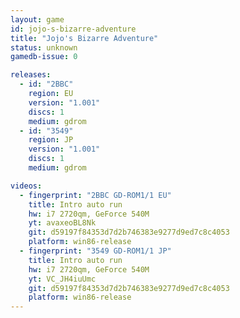 ```yaml
---
layout: game
id: jojo-s-bizarre-adventure
title: "Jojo's Bizarre Adventure"
status: unknown
gamedb-issue: 0

releases:
  - id: "2BBC"
    region: EU
    version: "1.001"
    discs: 1
    medium: gdrom
  - id: "3549"
    region: JP
    version: "1.001"
    discs: 1
    medium: gdrom

videos:
  - fingerprint: "2BBC GD-ROM1/1 EU"
    title: Intro auto run
    hw: i7 2720qm, GeForce 540M
    yt: avaxeoBL8Nk
    git: d59197f84353d7d2b746383e9277d9ed7c8c4053
    platform: win86-release
  - fingerprint: "3549 GD-ROM1/1 JP"
    title: Intro auto run
    hw: i7 2720qm, GeForce 540M
    yt: VC_JH4iuUmc
    git: d59197f84353d7d2b746383e9277d9ed7c8c4053
    platform: win86-release
---
```

